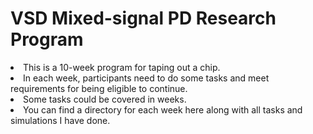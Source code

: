 # VSD Mixed-signal PD Research Program
<li> This is a 10-week program for taping out a chip.<br>
<li> In each week, participants need to do some tasks and meet requirements for being eligible to continue.<br>
<li> Some tasks could be covered in weeks.<br>
<li> You can find a directory for each week here along with all tasks and simulations I have done. 
